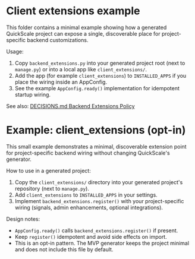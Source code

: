 # Client extensions example

This folder contains a minimal example showing how a generated QuickScale project can expose a single, discoverable place for project-specific backend customizations.

Usage:

1. Copy `backend_extensions.py` into your generated project root (next to `manage.py`) or into a local app like `client_extensions/`.
2. Add the app (for example `client_extensions`) to `INSTALLED_APPS` if you place the wiring inside an AppConfig.
3. See the example `AppConfig.ready()` implementation for idempotent startup wiring.

See also: [DECISIONS.md Backend Extensions Policy](../../DECISIONS.md#backend-extensions-policy)
# Example: client_extensions (opt-in)

This small example demonstrates a minimal, discoverable extension point for
project-specific backend wiring without changing QuickScale's generator.

How to use in a generated project:

1. Copy the `client_extensions/` directory into your generated project's
   repository (next to `manage.py`).
2. Add `client_extensions` to `INSTALLED_APPS` in your settings.
3. Implement `backend_extensions.register()` with your project-specific
   wiring (signals, admin enhancements, optional integrations).

Design notes:
- `AppConfig.ready()` calls `backend_extensions.register()` if present.
- Keep `register()` idempotent and avoid side effects on import.
- This is an opt-in pattern. The MVP generator keeps the project minimal and
  does not include this file by default.
